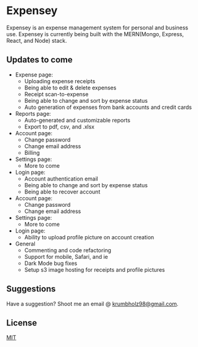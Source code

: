 # Expensey
Expensey is an expense management system for personal and business use. Expensey is currently being built with the MERN(Mongo, Express, React, and Node) stack.

## Updates to come
 * Expense page:
   * Uploading expense receipts
   * Being able to edit & delete expenses
   * Receipt scan-to-expense
   * Being able to change and sort by expense status
   * Auto generation of expenses from bank accounts and credit cards
 * Reports page:
   * Auto-generated and customizable reports
   * Export to pdf, csv, and .xlsx
 * Account page:
   * Change password
   * Change email address
   * Billing
 * Settings page:
   * More to come
 * Login page:
   * Account authentication email
   * Being able to change and sort by expense status
   * Being able to recover account
 * Account page:
   * Change password
   * Change email address
 * Settings page:
   * More to come
 * Login page:
   * Ability to upload profile picture on account creation
 * General
    * Commenting and code refactoring
    * Support for mobile, Safari,  and ie
    * Dark Mode bug fixes
    * Setup s3 image hosting for receipts and profile pictures

## Suggestions
Have a suggestion? Shoot me an email @ krumbholz98@gmail.com.

## License
[MIT](https://choosealicense.com/licenses/mit/)
